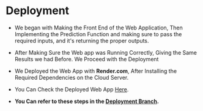 # **Deployment**

- We began with Making the Front End of the Web Application, Then Implementing the Prediction Function and making sure to pass the required inputs, and it's returning the proper outputs.

- After Making Sure the Web app was Running Correctly, Giving the Same Results we had Before. We Proceed with the Deployment

- We Deployed the Web App with **Render.com**, After Installing the Required Dependencies on the Cloud Server.

- You Can Check the Deployed Web App [Here](https://bondora-financial-risk-prediction.onrender.com/).

- **You Can refer to these steps in the [Deployment Branch](https://github.com/abduulrahmankhalid/Bondora-Financial-Risk-Prediction/tree/Deployment).**
